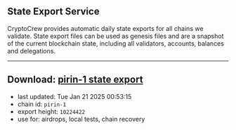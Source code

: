## State Export Service
CryptoCrew provides automatic daily state exports for all chains we validate. State export files can be used as genesis files and are a snapshot of the current blockchain state, including all validators, accounts, balances and delegations.

---
**Download: [pirin-1 state export](https://dl-eu2.ccvalidators.com/SERVICE/nolus/pirin-1_export_10224422.json)**
---

- last updated: Tue Jan 21 2025 00:53:15
- chain id: `pirin-1`
- export height: `10224422`
- use for: airdrops, local tests, chain recovery
